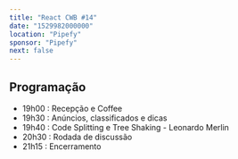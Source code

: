 ```yaml
---
title: "React CWB #14"
date: "1529982000000"
location: "Pipefy"
sponsor: "Pipefy"
next: false
---
```


## Programação

- 19h00 : Recepção e Coffee
- 19h30 : Anúncios, classificados e dicas
- 19h40 : Code Splitting e Tree Shaking - Leonardo Merlin
- 20h30 : Rodada de discussão
- 21h15 : Encerramento
